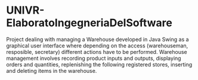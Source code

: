 # UNIVR-ElaboratoIngegneriaDelSoftware
Project dealing with managing a Warehouse developed in Java Swing as a graphical user interface where depending on the access (warehouseman, resposible, secretary) different actions have to be performed.
Warehouse management involves recording product inputs and outputs, displaying orders and quantities, replenishing the following registered stores, inserting and deleting items in the warehouse.
